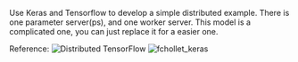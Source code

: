Use Keras and Tensorflow to develop a simple distributed example.
There is one parameter server(ps), and one worker server.
This model is a complicated one, you can just replace it for a easier one.

Reference:
    ![Distributed TensorFlow](https://www.tensorflow.org/deploy/distributed)
    ![fchollet_keras](https://gist.github.com/fchollet/2c9b029f505d94e6b8cd7f8a5e244a4e)
